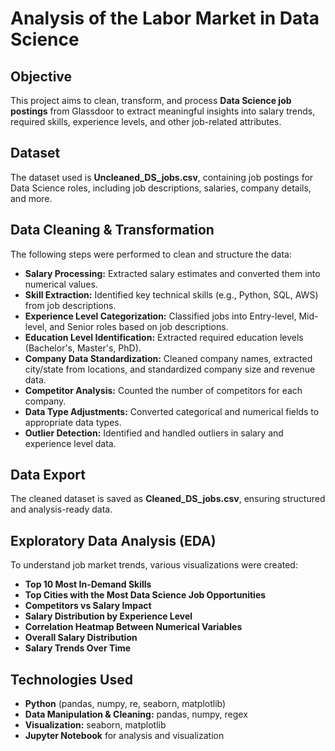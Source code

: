 # Analysis of the Labor Market in Data Science

## Objective
This project aims to clean, transform, and process **Data Science job postings** from Glassdoor to extract meaningful insights into salary trends, required skills, experience levels, and other job-related attributes.

## Dataset
The dataset used is **Uncleaned_DS_jobs.csv**, containing job postings for Data Science roles, including job descriptions, salaries, company details, and more.

## Data Cleaning & Transformation
The following steps were performed to clean and structure the data:
- **Salary Processing:** Extracted salary estimates and converted them into numerical values.
- **Skill Extraction:** Identified key technical skills (e.g., Python, SQL, AWS) from job descriptions.
- **Experience Level Categorization:** Classified jobs into Entry-level, Mid-level, and Senior roles based on job descriptions.
- **Education Level Identification:** Extracted required education levels (Bachelor's, Master's, PhD).
- **Company Data Standardization:** Cleaned company names, extracted city/state from locations, and standardized company size and revenue data.
- **Competitor Analysis:** Counted the number of competitors for each company.
- **Data Type Adjustments:** Converted categorical and numerical fields to appropriate data types.
- **Outlier Detection:** Identified and handled outliers in salary and experience level data.

## Data Export
The cleaned dataset is saved as **Cleaned_DS_jobs.csv**, ensuring structured and analysis-ready data.

## Exploratory Data Analysis (EDA)
To understand job market trends, various visualizations were created:
- **Top 10 Most In-Demand Skills**
- **Top Cities with the Most Data Science Job Opportunities**
- **Competitors vs Salary Impact**
- **Salary Distribution by Experience Level**
- **Correlation Heatmap Between Numerical Variables**
- **Overall Salary Distribution**
- **Salary Trends Over Time**

## Technologies Used
- **Python** (pandas, numpy, re, seaborn, matplotlib)
- **Data Manipulation & Cleaning:** pandas, numpy, regex
- **Visualization:** seaborn, matplotlib
- **Jupyter Notebook** for analysis and visualization
